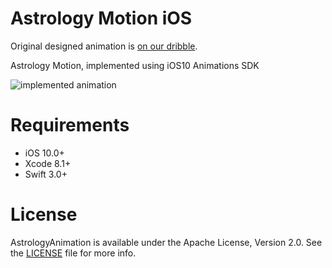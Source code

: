 # Astrology Motion iOS

Original designed animation is [on our dribble](https://dribbble.com/shots/2299696-Astrology-Mobile-App-Animation).

Astrology Motion, implemented using iOS10 Animations SDK

![implemented animation](https://user-images.githubusercontent.com/2081318/28152290-742aa086-67c1-11e7-8e58-1cbf75dceaa3.gif)

# Requirements
- iOS 10.0+
- Xcode 8.1+
- Swift 3.0+

# License
AstrologyAnimation is available under the Apache License, Version 2.0. See the [LICENSE](./LICENSE) file for more info.
